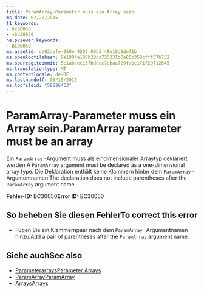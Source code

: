 ```yaml
---
title: ParamArray-Parameter muss ein Array sein.
ms.date: 07/20/2015
f1_keywords:
- bc30050
- vbc30050
helpviewer_keywords:
- BC30050
ms.assetid: da02aefe-950e-4289-89b3-48e10d0def1b
ms.openlocfilehash: 8a1904e108b29ca735331b0a85b358cfff57b752
ms.sourcegitcommit: 5c1abeec15fbddcc7dbaa729fabc1f1f29f12045
ms.translationtype: MT
ms.contentlocale: de-DE
ms.lasthandoff: 03/15/2019
ms.locfileid: "58026453"
---
```

# <a name="paramarray-parameter-must-be-an-array"></a><span data-ttu-id="698dc-102">ParamArray-Parameter muss ein Array sein.</span><span class="sxs-lookup"><span data-stu-id="698dc-102">ParamArray parameter must be an array</span></span>
<span data-ttu-id="698dc-103">Ein `ParamArray` -Argument muss als eindimensionaler Arraytyp deklariert werden.</span><span class="sxs-lookup"><span data-stu-id="698dc-103">A `ParamArray` argument must be declared as a one-dimensional array type.</span></span> <span data-ttu-id="698dc-104">Die Deklaration enthält keine Klammern hinter dem `ParamArray` -Argumentnamen.</span><span class="sxs-lookup"><span data-stu-id="698dc-104">The declaration does not include parentheses after the `ParamArray` argument name.</span></span>  
  
 <span data-ttu-id="698dc-105">**Fehler-ID:** BC30050</span><span class="sxs-lookup"><span data-stu-id="698dc-105">**Error ID:** BC30050</span></span>  
  
## <a name="to-correct-this-error"></a><span data-ttu-id="698dc-106">So beheben Sie diesen Fehler</span><span class="sxs-lookup"><span data-stu-id="698dc-106">To correct this error</span></span>  
  
-   <span data-ttu-id="698dc-107">Fügen Sie ein Klammernpaar nach dem `ParamArray` -Argumentnamen hinzu.</span><span class="sxs-lookup"><span data-stu-id="698dc-107">Add a pair of parentheses after the `ParamArray` argument name.</span></span>  
  
## <a name="see-also"></a><span data-ttu-id="698dc-108">Siehe auch</span><span class="sxs-lookup"><span data-stu-id="698dc-108">See also</span></span>

- [<span data-ttu-id="698dc-109">Parameterarrays</span><span class="sxs-lookup"><span data-stu-id="698dc-109">Parameter Arrays</span></span>](../../visual-basic/programming-guide/language-features/procedures/parameter-arrays.md)
- [<span data-ttu-id="698dc-110">ParamArray</span><span class="sxs-lookup"><span data-stu-id="698dc-110">ParamArray</span></span>](../../visual-basic/language-reference/modifiers/paramarray.md)
- [<span data-ttu-id="698dc-111">Arrays</span><span class="sxs-lookup"><span data-stu-id="698dc-111">Arrays</span></span>](../../visual-basic/programming-guide/language-features/arrays/index.md)
